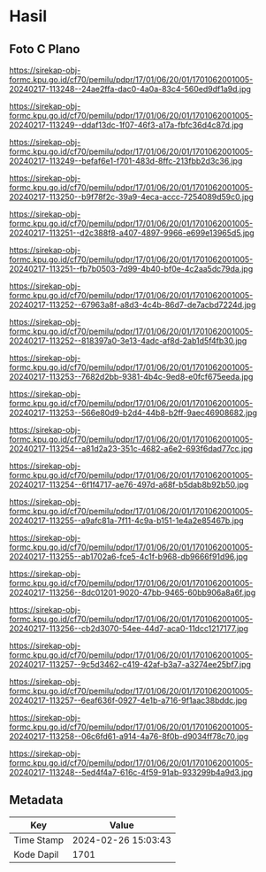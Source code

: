 # Hasil

## Foto C Plano

https://sirekap-obj-formc.kpu.go.id/cf70/pemilu/pdpr/17/01/06/20/01/1701062001005-20240217-113248--24ae2ffa-dac0-4a0a-83c4-560ed9df1a9d.jpg

https://sirekap-obj-formc.kpu.go.id/cf70/pemilu/pdpr/17/01/06/20/01/1701062001005-20240217-113249--ddaf13dc-1f07-46f3-a17a-fbfc36d4c87d.jpg

https://sirekap-obj-formc.kpu.go.id/cf70/pemilu/pdpr/17/01/06/20/01/1701062001005-20240217-113249--befaf6e1-f701-483d-8ffc-213fbb2d3c36.jpg

https://sirekap-obj-formc.kpu.go.id/cf70/pemilu/pdpr/17/01/06/20/01/1701062001005-20240217-113250--b9f78f2c-39a9-4eca-accc-7254089d59c0.jpg

https://sirekap-obj-formc.kpu.go.id/cf70/pemilu/pdpr/17/01/06/20/01/1701062001005-20240217-113251--d2c388f8-a407-4897-9966-e699e13965d5.jpg

https://sirekap-obj-formc.kpu.go.id/cf70/pemilu/pdpr/17/01/06/20/01/1701062001005-20240217-113251--fb7b0503-7d99-4b40-bf0e-4c2aa5dc79da.jpg

https://sirekap-obj-formc.kpu.go.id/cf70/pemilu/pdpr/17/01/06/20/01/1701062001005-20240217-113252--67963a8f-a8d3-4c4b-86d7-de7acbd7224d.jpg

https://sirekap-obj-formc.kpu.go.id/cf70/pemilu/pdpr/17/01/06/20/01/1701062001005-20240217-113252--818397a0-3e13-4adc-af8d-2ab1d5f4fb30.jpg

https://sirekap-obj-formc.kpu.go.id/cf70/pemilu/pdpr/17/01/06/20/01/1701062001005-20240217-113253--7682d2bb-9381-4b4c-9ed8-e0fcf675eeda.jpg

https://sirekap-obj-formc.kpu.go.id/cf70/pemilu/pdpr/17/01/06/20/01/1701062001005-20240217-113253--566e80d9-b2d4-44b8-b2ff-9aec46908682.jpg

https://sirekap-obj-formc.kpu.go.id/cf70/pemilu/pdpr/17/01/06/20/01/1701062001005-20240217-113254--a81d2a23-351c-4682-a6e2-693f6dad77cc.jpg

https://sirekap-obj-formc.kpu.go.id/cf70/pemilu/pdpr/17/01/06/20/01/1701062001005-20240217-113254--6f1f4717-ae76-497d-a68f-b5dab8b92b50.jpg

https://sirekap-obj-formc.kpu.go.id/cf70/pemilu/pdpr/17/01/06/20/01/1701062001005-20240217-113255--a9afc81a-7f11-4c9a-b151-1e4a2e85467b.jpg

https://sirekap-obj-formc.kpu.go.id/cf70/pemilu/pdpr/17/01/06/20/01/1701062001005-20240217-113255--ab1702a6-fce5-4c1f-b968-db9666f91d96.jpg

https://sirekap-obj-formc.kpu.go.id/cf70/pemilu/pdpr/17/01/06/20/01/1701062001005-20240217-113256--8dc01201-9020-47bb-9465-60bb906a8a6f.jpg

https://sirekap-obj-formc.kpu.go.id/cf70/pemilu/pdpr/17/01/06/20/01/1701062001005-20240217-113256--cb2d3070-54ee-44d7-aca0-11dcc1217177.jpg

https://sirekap-obj-formc.kpu.go.id/cf70/pemilu/pdpr/17/01/06/20/01/1701062001005-20240217-113257--9c5d3462-c419-42af-b3a7-a3274ee25bf7.jpg

https://sirekap-obj-formc.kpu.go.id/cf70/pemilu/pdpr/17/01/06/20/01/1701062001005-20240217-113257--6eaf636f-0927-4e1b-a716-9f1aac38bddc.jpg

https://sirekap-obj-formc.kpu.go.id/cf70/pemilu/pdpr/17/01/06/20/01/1701062001005-20240217-113258--06c6fd61-a914-4a76-8f0b-d9034ff78c70.jpg

https://sirekap-obj-formc.kpu.go.id/cf70/pemilu/pdpr/17/01/06/20/01/1701062001005-20240217-113248--5ed4f4a7-616c-4f59-91ab-933299b4a9d3.jpg


## Metadata

| Key        | Value               |
| ---------- | ------------------- |
| Time Stamp | 2024-02-26 15:03:43 |
| Kode Dapil | 1701                |



